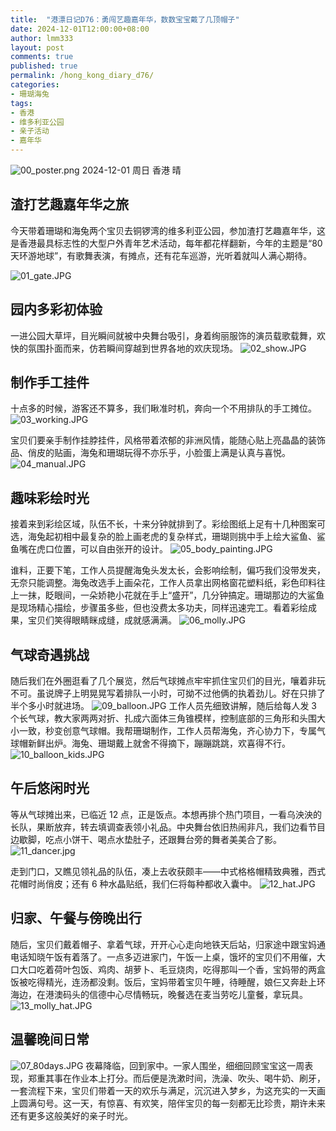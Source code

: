 ```yaml
---
title:  "港漂日记D76：勇闯艺趣嘉年华，数数宝宝戴了几顶帽子"
date: 2024-12-01T12:00:00+08:00
author: lmm333
layout: post
comments: true
published: true
permalink: /hong_kong_diary_d76/
categories:
- 珊瑚海兔
tags:
- 香港
- 维多利亚公园
- 亲子活动
- 嘉年华
---
```

![00_poster.png](../images/2024-12-01-hong_kong_diary_d76/00_poster.png)
2024-12-01 周日 香港 晴

## 渣打艺趣嘉年华之旅
今天带着珊瑚和海兔两个宝贝去铜锣湾的维多利亚公园，参加渣打艺趣嘉年华，这是香港最具标志性的大型户外青年艺术活动，每年都花样翻新，今年的主题是“80 天环游地球”，有歌舞表演，有摊点，还有花车巡游，光听着就叫人满心期待。
<!--more-->
![01_gate.JPG](../images/2024-12-01-hong_kong_diary_d76/01_gate.JPG)

## 园内多彩初体验
一进公园大草坪，目光瞬间就被中央舞台吸引，身着绚丽服饰的演员载歌载舞，欢快的氛围扑面而来，仿若瞬间穿越到世界各地的欢庆现场。
![02_show.JPG](../images/2024-12-01-hong_kong_diary_d76/02_show.JPG)

## 制作手工挂件
十点多的时候，游客还不算多，我们瞅准时机，奔向一个不用排队的手工摊位。
![03_working.JPG](../images/2024-12-01-hong_kong_diary_d76/03_working.JPG)

宝贝们要亲手制作挂脖挂件，风格带着浓郁的非洲风情，能随心贴上亮晶晶的装饰品、俏皮的贴画，海兔和珊瑚玩得不亦乐乎，小脸蛋上满是认真与喜悦。
![04_manual.JPG](../images/2024-12-01-hong_kong_diary_d76/04_manual.JPG)

## 趣味彩绘时光

接着来到彩绘区域，队伍不长，十来分钟就排到了。彩绘图纸上足有十几种图案可选，海兔起初相中最复杂的脸上画老虎的复杂样式，珊瑚则挑中手上绘大鲨鱼、鲨鱼嘴在虎口位置，可以自由张开的设计。
![05_body_painting.JPG](../images/2024-12-01-hong_kong_diary_d76/05_body_painting.JPG)

谁料，正要下笔，工作人员提醒海兔头发太长，会影响绘制，偏巧我们没带发夹，无奈只能调整。海兔改选手上画朵花，工作人员拿出网格窗花塑料纸，彩色印料往上一抹，眨眼间，一朵娇艳小花就在手上“盛开”，几分钟搞定。珊瑚那边的大鲨鱼是现场精心描绘，步骤虽多些，但也没费太多功夫，同样迅速完工。看着彩绘成果，宝贝们笑得眼睛眯成缝，成就感满满。
![06_molly.JPG](../images/2024-12-01-hong_kong_diary_d76/06_molly.JPG)

## 气球奇遇挑战
随后我们在外圈逛看了几个展览，然后气球摊点牢牢抓住宝贝们的目光，嚷着非玩不可。虽说牌子上明晃晃写着排队一小时，可拗不过他俩的执着劲儿。好在只排了半个多小时就进场。
![09_balloon.JPG](../images/2024-12-01-hong_kong_diary_d76/09_balloon.JPG)
工作人员先细致讲解，随后给每人发 3 个长气球，教大家两两对折、扎成六面体三角锥模样，控制底部的三角形和头围大小一致，秒变创意气球帽。我帮珊瑚制作，工作人员帮海兔，齐心协力下，专属气球帽新鲜出炉。海兔、珊瑚戴上就舍不得摘下，蹦蹦跳跳，欢喜得不行。
![10_balloon_kids.JPG](../images/2024-12-01-hong_kong_diary_d76/10_balloon_kids.JPG)

## 午后悠闲时光
等从气球摊出来，已临近 12 点，正是饭点。本想再排个热门项目，一看乌泱泱的长队，果断放弃，转去填调查表领小礼品。中央舞台依旧热闹非凡，我们边看节目边歇脚，吃点小饼干、喝点水垫肚子，还跟舞台旁的舞者美美合了影。
![11_dancer.jpg](../images/2024-12-01-hong_kong_diary_d76/11_dancer.jpg)

走到门口，又瞧见领礼品的队伍，凑上去收获颇丰——中式格格帽精致典雅，西式花帽时尚俏皮；还有 6 种水晶贴纸，我们仨将每种都收入囊中。
![12_hat.JPG](../images/2024-12-01-hong_kong_diary_d76/12_hat.JPG)

## 归家、午餐与傍晚出行
随后，宝贝们戴着帽子、拿着气球，开开心心走向地铁天后站，归家途中跟宝妈通电话知晓午饭有着落了。一点多迈进家门，午饭一上桌，饿坏的宝贝们不用催，大口大口吃着荷叶包饭、鸡肉、胡萝卜、毛豆烧肉，吃得那叫一个香，宝妈带的两盒饭被吃得精光，连汤都没剩。饭后，宝妈带着宝贝午睡，待睡醒，娘仨又奔赴上环海边，在港澳码头的信德中心尽情畅玩，晚餐选在麦当劳吃儿童餐，拿玩具。
![13_molly_hat.JPG](../images/2024-12-01-hong_kong_diary_d76/13_molly_hat.JPG)

## 温馨晚间日常
![07_80days.JPG](../images/2024-12-01-hong_kong_diary_d76/07_80days.JPG)
夜幕降临，回到家中。一家人围坐，细细回顾宝宝这一周表现，郑重其事在作业本上打分。而后便是洗漱时间，洗澡、吹头、喝牛奶、刷牙，一套流程下来，宝贝们带着一天的欢乐与满足，沉沉进入梦乡，为这充实的一天画上圆满句号。这一天，有惊喜、有欢笑，陪伴宝贝的每一刻都无比珍贵，期许未来还有更多这般美好的亲子时光。 